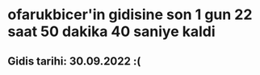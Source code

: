 # ofarukbicer'in gidisine son 1 gun 22 saat 50 dakika 40 saniye kaldi

## Gidis tarihi: 30.09.2022 :(